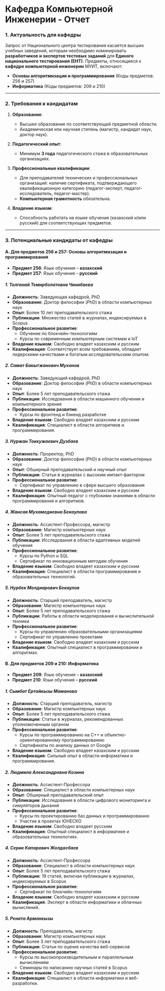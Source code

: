 # Кафедра Компьютерной Инженерии - Отчет

### **1. Актуальность для кафедры**

Запрос от Национального центра тестирования касается высших учебных заведений, которым необходимо номинировать **разработчиков и экспертов тестовых заданий** для **Единого национального тестирования (ЕНТ)**. Предметы, относящиеся к **кафедре компьютерной инженерии** МУИТ, включают:

- **Основы алгоритмизации и программирования** (Коды предметов: 256 и 257)
- **Информатика** (Коды предметов: 209 и 210)

---

### **2. Требования к кандидатам**

1. **Образование**:
   - Высшее образование по соответствующей предметной области.
   - Академическая или научная степень (магистр, кандидат наук, доктор наук).

2. **Педагогический опыт**:
   - Минимум **3 года** педагогического стажа в образовательных организациях.

3. **Профессиональные квалификации**:
   - Для преподавателей технических и профессиональных организаций: наличие сертификата, подтверждающего квалификационную категорию (педагог-эксперт, педагог-исследователь, педагог-мастер).
   - **Компьютерная грамотность** обязательна.

4. **Владение языком**:
   - Способность работать на языке обучения (казахский и/или русский) для соответствующих предметов.

---

### **3. Потенциальные кандидаты от кафедры**

#### **A. Для предметов 256 и 257: Основы алгоритмизации и программирования**

- **Предмет 256**: Язык обучения – **казахский**
- **Предмет 257**: Язык обучения – **русский**

##### **1. Толганай Темирболатовна Чинибаева**

- **Должность**: Заведующая кафедрой, PhD
- **Образование**: Доктор философии (PhD) в области компьютерных наук
- **Опыт**: Более 10 лет преподавательского стажа
- **Публикации**: Множество статей в журналах, индексируемых в Scopus
- **Профессиональное развитие**:
  - Обучение по блокчейн-технологиям
  - Курсы по современным компьютерным системам и IoT
- **Владение языком**: Свободно владеет казахским и русским
- **Квалификация**: Соответствует всем требованиям, обладает лидерскими качествами и богатым исследовательским опытом.

##### **2. Самат Бакытжанович Муханов**

- **Должность**: Заведующий кафедрой, PhD
- **Образование**: Доктор философии (PhD) в области компьютерных наук
- **Опыт**: Более 5 лет преподавательского стажа
- **Публикации**: Исследования в области машинного обучения и компьютерного зрения
- **Профессиональное развитие**:
  - Курсы по фронтенд и бэкенд разработке
- **Владение языком**: Свободно владеет казахским и русским
- **Квалификация**: Специалист в области алгоритмов и программирования.

##### **3. Нуржан Токкужаевич Дузбаев**

- **Должность**: Проректор, PhD
- **Образование**: Доктор философии (PhD) в области компьютерных наук
- **Опыт**: Обширный преподавательский и научный опыт
- **Публикации**: Статьи в журналах с высоким импакт-фактором
- **Профессиональное развитие**:
  - Сертификат по управлению в сфере высшего образования
- **Владение языком**: Свободно владеет казахским и русским
- **Квалификация**: Опытный педагог с глубокими знаниями в области программирования и алгоритмов.

##### **4. Жансая Мухамедиевна Бекаулова**

- **Должность**: Ассистент-Профессора, магистр
- **Образование**: Магистр компьютерных наук
- **Опыт**: Более 5 лет преподавательского стажа
- **Публикации**: Исследования в области адаптивных моделей обучения
- **Профессиональное развитие**:
  - Курсы по Python и SQL
  - Сертификат по инновационным методам обучения
- **Владение языком**: Свободно владеет казахским и русским
- **Квалификация**: Специалист в области программирования и образовательных технологий.

##### **5. Нурбек Молдиарович Бекаулов**

- **Должность**: Старший преподаватель, магистр
- **Образование**: Магистр компьютерных наук
- **Опыт**: Более 5 лет преподавательского стажа
- **Публикации**: Работы в области моделирования и вычислительной техники
- **Профессиональное развитие**:
  - Курсы по управлению образовательными организациями
  - Сертификат по управлению проектами
- **Владение языком**: Свободно владеет казахским и русским
- **Квалификация**: Опытный специалист в программировании и алгоритмах.

#### **B. Для предметов 209 и 210: Информатика**

- **Предмет 209**: Язык обучения – **казахский**
- **Предмет 210**: Язык обучения – **русский**

##### **1. Сымбат Ертайкызы Маманова**

- **Должность**: Старший преподаватель, магистр
- **Образование**: Магистр компьютерных наук
- **Опыт**: Более 5 лет преподавательского стажа
- **Публикации**: Статьи в журналах, рекомендованных уполномоченным органом
- **Профессиональное развитие**:
  - Курсы по программированию на C++ и объектно-ориентированному программированию
  - Сертификаты по анализу данных от Google
- **Владение языком**: Свободно владеет казахским и русским
- **Квалификация**: Сильный опыт в области информатики и программирования.

##### **2. Людмила Александровна Козина**

- **Должность**: Ассистент-Профессора
- **Образование**: Специалист в области компьютерных наук
- **Опыт**: Обширный преподавательский опыт
- **Публикации**: Исследования в области цифрового мониторинга и симуляторов дыхания
- **Профессиональное развитие**:
  - Курсы по проектированию баз данных и программированию
  - Участие в проектах ЮНЕСКО
- **Владение языком**: Свободно владеет русским
- **Квалификация**: Опытный специалист в информатике и образовательных технологиях.


##### **4. Серик Капарович Жолдасбаев**

- **Должность**: Ассистент-Профессора
- **Образование**: Специалист в области компьютерных наук
- **Опыт**: Более 5 лет преподавательского стажа
- **Публикации**: 19 статей, включая публикации в журналах, индексируемых в Scopus
- **Профессиональное развитие**:
  - Сертификат по блокчейн-технологиям
- **Владение языком**: Свободно владеет казахским и русским
- **Квалификация**: Эксперт в области информатики и облачных вычислений.

##### **5. Рената Арманкызы**

- **Должность**: Преподаватель, магистр
- **Образование**: Магистр компьютерных наук
- **Опыт**: Более 3 лет преподавательского стажа
- **Публикации**: Статьи по оценке качества веб-сервисов
- **Профессиональное развитие**:
  - Курсы по высокопроизводительным и параллельным вычислениям
  - Семинары по написанию научных статей в Scopus
- **Владение языком**: Свободно владеет казахским и русским
- **Квалификация**: Специалист в области информатики и веб-разработки.




